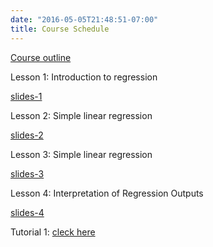 ```yaml
---
date: "2016-05-05T21:48:51-07:00"
title: Course Schedule
---
```


[Course outline](/STA_506_2.0_LinearRegressionAnalysis_2020S1.pdf)

Lesson 1: Introduction to regression

[slides-1](/regression/regression1.html)


Lesson 2: Simple linear regression

[slides-2](/regression/regression2.html)

Lesson 3: Simple linear regression

[slides-3](/regression/regression3.html)

Lesson 4: Interpretation of Regression Outputs

[slides-4](/regression/regression4.html)

Tutorial 1: [cleck here](/Tutorial/tutorial_1.pdf)